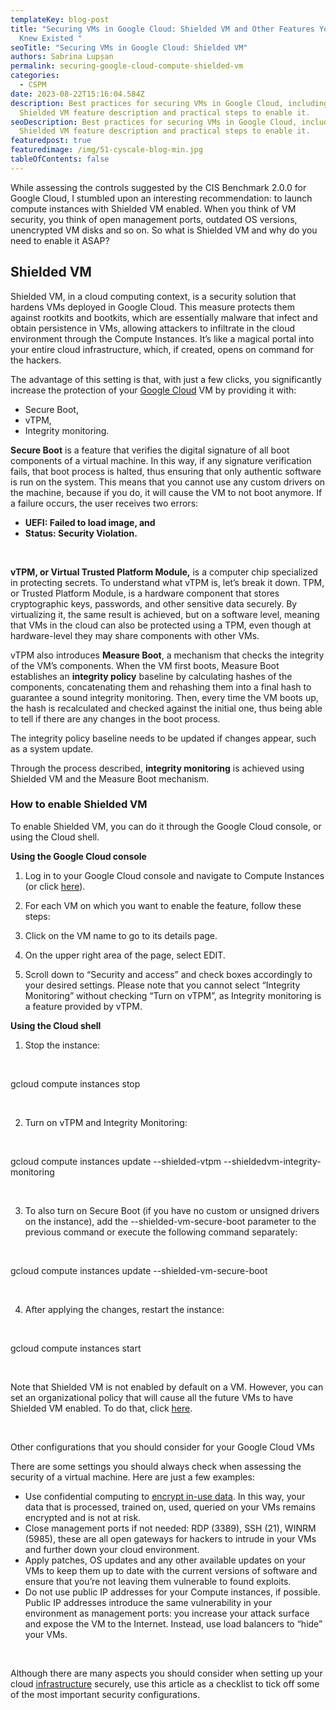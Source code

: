 ```yaml
---
templateKey: blog-post
title: "Securing VMs in Google Cloud: Shielded VM and Other Features You Never
  Knew Existed "
seoTitle: "Securing VMs in Google Cloud: Shielded VM"
authors: Sabrina Lupșan
permalink: securing-google-cloud-compute-shielded-vm
categories:
  - CSPM
date: 2023-08-22T15:16:04.584Z
description: Best practices for securing VMs in Google Cloud, including the
  Shielded VM feature description and practical steps to enable it.
seoDescription: Best practices for securing VMs in Google Cloud, including the
  Shielded VM feature description and practical steps to enable it.
featuredpost: true
featuredimage: /img/51-cyscale-blog-min.jpg
tableOfContents: false
---
```

While assessing the controls suggested by the CIS Benchmark 2.0.0 for Google Cloud, I stumbled upon an interesting recommendation: to launch compute instances with Shielded VM enabled. When you think of VM security, you think of open management ports, outdated OS versions, unencrypted VM disks and so on. So what is Shielded VM and why do you need to enable it ASAP? 



## Shielded VM 

Shielded VM, in a cloud computing context, is a security solution that hardens VMs deployed in Google Cloud. This measure protects them against rootkits and bootkits, which are essentially malware that infect and obtain persistence in VMs, allowing attackers to infiltrate in the cloud environment through the Compute Instances. It’s like a magical portal into your entire cloud infrastructure, which, if created, opens on command for the hackers.    

The advantage of this setting is that, with just a few clicks, you significantly increase the protection of your [Google Cloud](https://cyscale.com/use-cases/gcp-cloud-security/) VM by providing it with: 

* Secure Boot, 
* vTPM, 
* Integrity monitoring. 

**Secure Boot** is a feature that verifies the digital signature of all boot components of a virtual machine. In this way, if any signature verification fails, that boot process is halted, thus ensuring that only authentic software is run on the system. This means that you cannot use any custom drivers on the machine, because if you do, it will cause the VM to not boot anymore. If a failure occurs, the user receives two errors:

* **UEFI: Failed to load image, and** 
* **Status: Security Violation.** 

 

**vTPM, or Virtual Trusted Platform Module,** is a computer chip specialized in protecting secrets. To understand what vTPM is, let’s break it down. TPM, or Trusted Platform Module, is a hardware component that stores cryptographic keys, passwords, and other sensitive data securely. By virtualizing it, the same result is achieved, but on a software level, meaning that VMs in the cloud can also be protected using a TPM, even though at hardware-level they may share components with other VMs. 

vTPM also introduces **Measure Boot**, a mechanism that checks the integrity of the VM’s components. When the VM first boots, Measure Boot establishes an **integrity policy** baseline by calculating hashes of the components, concatenating them and rehashing them into a final hash to guarantee a sound integrity monitoring. Then, every time the VM boots up, the hash is recalculated and checked against the initial one, thus being able to tell if there are any changes in the boot process. 

The integrity policy baseline needs to be updated if changes appear, such as a system update. 

Through the process described, **integrity monitoring** is achieved using Shielded VM and the Measure Boot mechanism. 



### How to enable Shielded VM 

To enable Shielded VM, you can do it through the Google Cloud console, or using the Cloud shell.  

**Using the Google Cloud console** 

1. Log in to your Google Cloud console and navigate to Compute Instances (or click [here](https://console.cloud.google.com/compute/instances)). 

2. For each VM on which you want to enable the feature, follow these steps: 

1. Click on the VM name to go to its details page. 
2. On the upper right area of the page, select EDIT. 
3. Scroll down to “Security and access” and check boxes accordingly to your desired settings. Please note that you cannot select “Integrity Monitoring” without checking “Turn on vTPM”, as Integrity monitoring is a feature provided by vTPM. 



**Using the Cloud shell** 

1. Stop the instance: 

  

gcloud compute instances stop <instanceName> 

  

2. Turn on vTPM and Integrity Monitoring: 

  

gcloud compute instances update <instanceName> --shielded-vtpm --shieldedvm-integrity-monitoring 

  

3. To also turn on Secure Boot (if you have no custom or unsigned drivers on the instance), add the --shielded-vm-secure-boot parameter to the previous command or execute the following command separately: 

  

gcloud compute instances update <instanceName> --shielded-vm-secure-boot 

  

4. After applying the changes, restart the instance: 

  

gcloud compute instances start <instanceName> 

  

Note that Shielded VM is not enabled by default on a VM. However, you can set an organizational policy that will cause all the future VMs to have Shielded VM enabled. To do that, click [here](https://console.cloud.google.com/iam-admin/orgpolicies/compute-requireShieldedVm).  

  

Other configurations that you should consider for your Google Cloud VMs 

There are some settings you should always check when assessing the security of a virtual machine. Here are just a few examples: 

* Use confidential computing to [encrypt in-use data](https://cyscale.com/blog/types-of-encryption/). In this way, your data that is processed, trained on, used, queried on your VMs remains encrypted and is not at risk. 
* Close management ports if not needed: RDP (3389), SSH (21), WINRM (5985), these are all open gateways for hackers to intrude in your VMs and further down your cloud environment. 
* Apply patches, OS updates and any other available updates on your VMs to keep them up to date with the current versions of software and ensure that you’re not leaving them vulnerable to found exploits. 
* Do not use public IP addresses for your Compute instances, if possible. Public IP addresses introduce the same vulnerability in your environment as management ports: you increase your attack surface and expose the VM to the Internet. Instead, use load balancers to “hide” your VMs. 

  

Although there are many aspects you should consider when setting up your cloud [infrastructure](https://cyscale.com/blog/cloud-infrastructure-security/) securely, use this article as a checklist to tick off some of the most important security configurations.